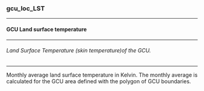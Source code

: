 ### gcu_loc_LST



------
#### GCU Land surface temperature



------
###### Land Surface Temperature (skin temperature)of the GCU.



------
Monthly average land surface temperature in Kelvin. The monthly average is calculated for the GCU area defined with the polygon of GCU boundaries.